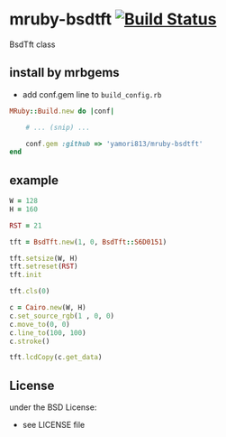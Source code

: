 # mruby-bsdtft   [![Build Status](https://travis-ci.org/yamori813/mruby-bsdtft.svg?branch=master)](https://travis-ci.org/yamori813/mruby-bsdtft)
BsdTft class
## install by mrbgems
- add conf.gem line to `build_config.rb`

```ruby
MRuby::Build.new do |conf|

    # ... (snip) ...

    conf.gem :github => 'yamori813/mruby-bsdtft'
end
```
## example
```ruby
W = 128
H = 160

RST = 21

tft = BsdTft.new(1, 0, BsdTft::S6D0151)

tft.setsize(W, H)
tft.setreset(RST)
tft.init

tft.cls(0)

c = Cairo.new(W, H)
c.set_source_rgb(1 , 0, 0)
c.move_to(0, 0)
c.line_to(100, 100)
c.stroke()

tft.lcdCopy(c.get_data)
```

## License
under the BSD License:
- see LICENSE file

